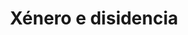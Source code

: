 ---
title: "4. Xénero e disidencia"
portada: "/biblioteca/itinerarios/xenero_e_disidencia_ilg.jpg"
description: "Un percorrido pola ribeira do río Mao"
tipo: "itinerario"
fondo_banner:  "/biblioteca/banners/fondos/xenero_e_disidencia.png"
titulo_banner: "/biblioteca/banners/titulos/xenero_e_disidencia_t.png"
texto_banner: "Este itinerario examina as relacións entre identidade de xénero e as expresións de disidencia, desafiando as normas establecidas e abrindo espazos para a inclusión. A selección de textos cuestiona as construcións tradicionais do xénero e ofrece novas perspectivas sobre a diversidade, convidando á reflexión sobre a transformación dos espazos sociais cara á igualdade e o respecto pola diferenza."
cor_banner: "#592469"
cor_texto: "#ffffff"
marxe_texto: 15vh
---